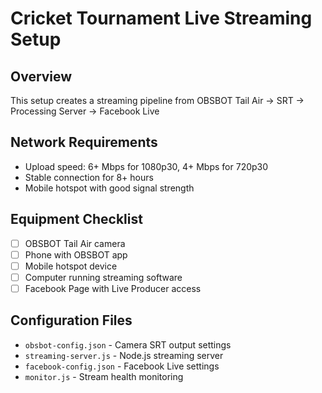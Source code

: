# Cricket Tournament Live Streaming Setup

## Overview
This setup creates a streaming pipeline from OBSBOT Tail Air → SRT → Processing Server → Facebook Live

## Network Requirements
- Upload speed: 6+ Mbps for 1080p30, 4+ Mbps for 720p30
- Stable connection for 8+ hours
- Mobile hotspot with good signal strength

## Equipment Checklist
- [ ] OBSBOT Tail Air camera
- [ ] Phone with OBSBOT app
- [ ] Mobile hotspot device
- [ ] Computer running streaming software
- [ ] Facebook Page with Live Producer access

## Configuration Files
- `obsbot-config.json` - Camera SRT output settings
- `streaming-server.js` - Node.js streaming server
- `facebook-config.json` - Facebook Live settings
- `monitor.js` - Stream health monitoring